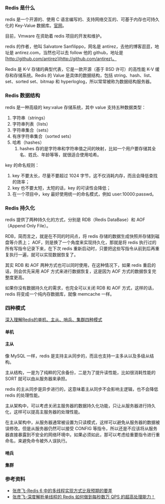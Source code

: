 ### Redis 是什么

redis 是一个开源的、使用 C 语言编写的、支持网络交互的、可基于内存也可持久化的 Key-Value 数据库。[官网](https://redis.io)。

目前，Vmware 在资助着 redis 项目的开发和维护。

redis 的作者，他叫 Salvatore Sanfilippo，网名是 antirez，去他的博客逛逛，地址是 antirez.com，当然也可以去 follow 他的 github，地址是[http://github.com/antirez](http://github.com/antirez)。

Redis 是 K-V 存储的典型代表，它是一款开源（基于 BSD 许可）的高性能 K-V 缓存和存储系统。Redis 的 Value 是具体的数据结构，包括 string、hash、list、set、sorted set、bitmap 和 hyperloglog，所以常常被称为数据结构服务器。

### Redis 数据结构

redis 是一种高级的 key:value 存储系统，其中 value 支持五种数据类型：

1. 字符串（strings）
2. 字符串列表（lists）
3. 字符串集合（sets）
4. 有序字符串集合（sorted sets）
5. 哈希（hashes）
   1. hashes 存的是字符串和字符串值之间的映射，比如一个用户要存储其全名、姓氏、年龄等等，就很适合使用哈希。

key 的命名规则：

1. key 不要太长，尽量不要超过 1024 字节，这不仅消耗内存，而且会降低查找的效率；
2. key 也不要太短，太短的话，key 的可读性会降低；
3. 在一个项目中，key 最好使用统一的命名模式，例如 user:10000:passwd。

### Redis 持久化

redis 提供了两种持久化的方式，分别是 RDB（Redis DataBase）和 AOF（Append Only File）。

RDB，简而言之，就是在不同的时间点，将 redis 存储的数据生成快照并存储到磁盘等介质上；
AOF，则是换了一个角度来实现持久化，那就是将 redis 执行过的所有写指令记录下来，在下次 redis 重新启动时，只要把这些写指令从前到后再重复执行一遍，就可以实现数据恢复了。

其实 RDB 和 AOF 两种方式也可以同时使用，在这种情况下，如果 redis 重启的话，则会优先采用 AOF 方式来进行数据恢复，这是因为 AOF 方式的数据恢复完整度更高。

如果你没有数据持久化的需求，也完全可以关闭 RDB 和 AOF 方式，这样的话，redis 将变成一个纯内存数据库，就像 memcache 一样。

### 四种模式

[深入理解Redis的单机、主从、哨兵、集群四种模式](https://baijiahao.baidu.com/s?id=1761339110124241069&wfr=spider&for=pc)

#### 单机
#### 主从

像 MySQL 一样，redis 是支持主从同步的，而且也支持一主多从以及多级从结构。

主从结构，一是为了纯粹的冗余备份，二是为了提升读性能，比如很消耗性能的 SORT 就可以由从服务器来承担。

redis 的主从同步是异步进行的，这意味着主从同步不会影响主逻辑，也不会降低 redis 的处理性能。

主从架构中，可以考虑关闭主服务器的数据持久化功能，只让从服务器进行持久化，这样可以提高主服务器的处理性能。

在主从架构中，从服务器通常被设置为只读模式，这样可以避免从服务器的数据被误修改。但是从服务器仍然可以接受 CONFIG 等指令，所以还是不应该将从服务器直接暴露到不安全的网络环境中。如果必须如此，那可以考虑给重要指令进行重命名，来避免命令被外人误执行。

#### 哨兵
#### 集群


### 参考资料

- [张彦飞-Redis 6 中的多线程实现方式比我预期的要差](https://zhuanlan.zhihu.com/p/523368070)
- [张彦飞-深度解析单线程的 Redis 如何做到每秒数万 QPS 的超高处理能力！](https://zhuanlan.zhihu.com/p/512502929)
